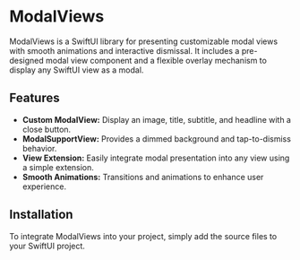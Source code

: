 # ModalViews

ModalViews is a SwiftUI library for presenting customizable modal views with smooth animations and interactive dismissal. It includes a pre-designed modal view component and a flexible overlay mechanism to display any SwiftUI view as a modal.

## Features

- **Custom ModalView:** Display an image, title, subtitle, and headline with a close button.
- **ModalSupportView:** Provides a dimmed background and tap-to-dismiss behavior.
- **View Extension:** Easily integrate modal presentation into any view using a simple extension.
- **Smooth Animations:** Transitions and animations to enhance user experience.

## Installation

To integrate ModalViews into your project, simply add the source files to your SwiftUI project.
